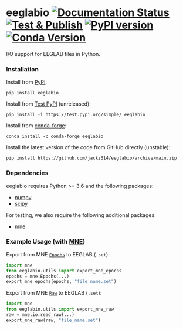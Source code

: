 # eeglabio [![Documentation Status](https://readthedocs.org/projects/eeglabio/badge/?version=latest)](https://eeglabio.readthedocs.io/en/latest/?badge=latest) [![Test & Publish](https://github.com/jackz314/eeglabio/actions/workflows/test_publish.yml/badge.svg)](https://github.com/jackz314/eeglabio/actions/workflows/test_publish.yml) [![PyPI version](https://badge.fury.io/py/eeglabio.svg)](https://badge.fury.io/py/eeglabio) [![Conda Version](https://img.shields.io/conda/vn/conda-forge/eeglabio.svg)](https://anaconda.org/conda-forge/eeglabio)

I/O support for EEGLAB files in Python.

### Installation

Install from [PyPI](https://pypi.org/project/eeglabio):

```shell
pip install eeglabio
```

Install from [Test PyPI](https://test.pypi.org/project/eeglabio) (unreleased):

```shell
pip install -i https://test.pypi.org/simple/ eeglabio
```

Install from [conda-forge](https://github.com/conda-forge/eeglabio-feedstock):

```shell
conda install -c conda-forge eeglabio
```

Install the latest version of the code from GitHub directly (unstable):

```shell
pip install https://github.com/jackz314/eeglabio/archive/main.zip
```

### Dependencies

eeglabio requires Python >= 3.6 and the following packages:

* [numpy](http://numpy.org/)
* [scipy](https://www.scipy.org/)

For testing, we also require the following additional packages:

* [mne](https://github.com/mne-tools/mne-python)


### Example Usage (with [MNE](https://github.com/mne-tools/mne-python))

Export from MNE [`Epochs`](https://mne.tools/stable/generated/mne.Epochs.html) to EEGLAB (`.set`):

```python
import mne
from eeglabio.utils import export_mne_epochs
epochs = mne.Epochs(...)
export_mne_epochs(epochs, "file_name.set")
```

Export from MNE [`Raw`](https://mne.tools/stable/generated/mne.io.Raw.html) to EEGLAB (`.set`):

```python
import mne
from eeglabio.utils import export_mne_raw
raw = mne.io.read_raw(...)
export_mne_raw(raw, "file_name.set")
```
